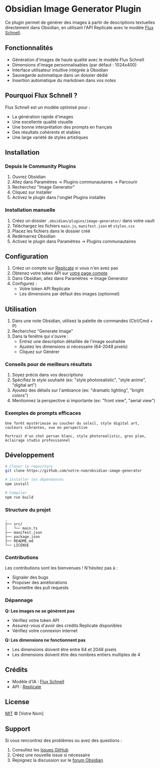 # Obsidian Image Generator Plugin

Ce plugin permet de générer des images à partir de descriptions textuelles directement dans Obsidian, en utilisant l'API Replicate avec le modèle [Flux Schnell](https://replicate.com/flux-schnell).

## Fonctionnalités

- Génération d'images de haute qualité avec le modèle Flux Schnell
- Dimensions d'image personnalisables (par défaut : 1024x400)
- Interface utilisateur intuitive intégrée à Obsidian
- Sauvegarde automatique dans un dossier dédié
- Insertion automatique du markdown dans vos notes

## Pourquoi Flux Schnell ?

Flux Schnell est un modèle optimisé pour :
- La génération rapide d'images
- Une excellente qualité visuelle
- Une bonne interprétation des prompts en français
- Des résultats cohérents et stables
- Une large variété de styles artistiques

## Installation

### Depuis le Community Plugins

1. Ouvrez Obsidian
2. Allez dans Paramètres → Plugins communautaires → Parcourir
3. Recherchez "Image Generator"
4. Cliquez sur Installer
5. Activez le plugin dans l'onglet Plugins installés

### Installation manuelle

1. Créez un dossier `.obsidian/plugins/image-generator/` dans votre vault
2. Téléchargez les fichiers `main.js`, `manifest.json` et `styles.css`
3. Placez les fichiers dans le dossier créé
4. Redémarrez Obsidian
5. Activez le plugin dans Paramètres → Plugins communautaires

## Configuration

1. Créez un compte sur [Replicate](https://replicate.com/signup) si vous n'en avez pas
2. Obtenez votre token API sur [votre page compte](https://replicate.com/account)
3. Dans Obsidian, allez dans Paramètres → Image Generator
4. Configurez :
   - Votre token API Replicate
   - Les dimensions par défaut des images (optionnel)

## Utilisation

1. Dans une note Obsidian, utilisez la palette de commandes (Ctrl/Cmd + P)
2. Recherchez "Generate Image"
3. Dans la fenêtre qui s'ouvre :
   - Entrez une description détaillée de l'image souhaitée
   - Ajustez les dimensions si nécessaire (64-2048 pixels)
   - Cliquez sur Générer

### Conseils pour de meilleurs résultats

1. Soyez précis dans vos descriptions
2. Spécifiez le style souhaité (ex: "style photorealistic", "style anime", "digital art")
3. Ajoutez des détails sur l'ambiance (ex: "dramatic lighting", "bright colors")
4. Mentionnez la perspective si importante (ex: "front view", "aerial view")

### Exemples de prompts efficaces

```
Une forêt mystérieuse au coucher du soleil, style digital art, couleurs vibrantes, vue en perspective
```

```
Portrait d'un chat persan blanc, style photorealistic, gros plan, éclairage studio professionnel
```

## Développement

```bash
# Cloner le repository
git clone https://github.com/votre-nom/obsidian-image-generator

# Installer les dépendances
npm install

# Compiler
npm run build
```

### Structure du projet

```
.
├── src/
│   └── main.ts
├── manifest.json
├── package.json
├── README.md
└── LICENSE
```

### Contributions

Les contributions sont les bienvenues ! N'hésitez pas à :
- Signaler des bugs
- Proposer des améliorations
- Soumettre des pull requests

### Dépannage

**Q: Les images ne se génèrent pas**
- Vérifiez votre token API
- Assurez-vous d'avoir des crédits Replicate disponibles
- Vérifiez votre connexion internet

**Q: Les dimensions ne fonctionnent pas**
- Les dimensions doivent être entre 64 et 2048 pixels
- Les dimensions doivent être des nombres entiers multiples de 4

## Crédits

- Modèle d'IA : [Flux Schnell](https://replicate.com/flux-schnell)
- API : [Replicate](https://replicate.com)

## License

[MIT](LICENSE) © [Votre Nom]

## Support

Si vous rencontrez des problèmes ou avez des questions :
1. Consultez les [Issues GitHub](https://github.com/votre-nom/obsidian-image-generator/issues)
2. Créez une nouvelle issue si nécessaire
3. Rejoignez la discussion sur le [forum Obsidian](https://forum.obsidian.md)
